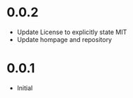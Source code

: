 # 0.0.2

- Update License to explicitly state MIT
- Update hompage and repository

# 0.0.1

- Initial
